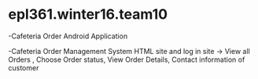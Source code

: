 # epl361.winter16.team10

-Cafeteria Order Android Application

-Cafeteria Order Management System HTML site and log in site
->
View all Orders ,
Choose Order status,
View Order Details,
Contact information of customer
